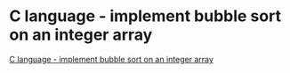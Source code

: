 # C language - implement bubble sort on an integer array
[C language - implement bubble sort on an integer array](https://aiwithcloud.com/2022/09/15/c_language___implement_bubble_sort_on_an_integer_array/)